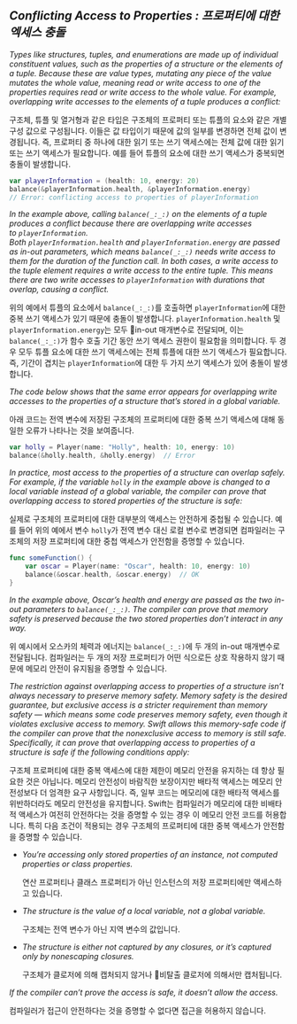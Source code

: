 ## *Conflicting Access to Properties : 프로퍼티에 대한 엑세스 충돌*

*Types like structures, tuples, and enumerations are made up of individual constituent values, such as the properties of a structure or the elements of a tuple. Because these are value types, mutating any piece of the value mutates the whole value, meaning read or write access to one of the properties requires read or write access to the whole value. For example, overlapping write accesses to the elements of a tuple produces a conflict:*

구조체, 튜플 및 열거형과 같은 타입은 구조체의 프로퍼티 또는 튜플의 요소와 같은 개별 구성 값으로 구성됩니다. 이들은 값 타입이기 때문에 값의 일부를 변경하면 전체 값이 변경됩니다. 즉, 프로퍼티 중 하나에 대한 읽기 또는 쓰기 액세스에는 전체 값에 대한 읽기 또는 쓰기 액세스가 필요합니다. 예를 들어 튜플의 요소에 대한 쓰기 액세스가 중복되면 충돌이 발생합니다.

```swift
var playerInformation = (health: 10, energy: 20)
balance(&playerInformation.health, &playerInformation.energy)
// Error: conflicting access to properties of playerInformation
```

*In the example above, calling `balance(_:_:)` on the elements of a tuple produces a conflict because there are overlapping write accesses to `playerInformation`. Both `playerInformation.health` and `playerInformation.energy` are passed as in-out parameters, which means `balance(_:_:)` needs write access to them for the duration of the function call. In both cases, a write access to the tuple element requires a write access to the entire tuple. This means there are two write accesses to `playerInformation` with durations that overlap, causing a conflict.*

위의 예에서 튜플의 요소에서 `balance(_:_:)`를 호출하면 `playerInformation`에 대한 중복 쓰기 액세스가 있기 때문에 충돌이 발생합니다. `playerInformation.health` 및 `playerInformation.energy`는 모두 in-out 매개변수로 전달되며, 이는 `balance(_:_:)`가 함수 호출 기간 동안 쓰기 액세스 권한이 필요함을 의미합니다. 두 경우 모두 튜플 요소에 대한 쓰기 액세스에는 전체 튜플에 대한 쓰기 액세스가 필요합니다. 즉, 기간이 겹치는 `playerInformation`에 대한 두 가지 쓰기 액세스가 있어 충돌이 발생합니다.

*The code below shows that the same error appears for overlapping write accesses to the properties of a structure that’s stored in a global variable.*

아래 코드는 전역 변수에 저장된 구조체의 프로퍼티에 대한 중복 쓰기 액세스에 대해 동일한 오류가 나타나는 것을 보여줍니다.

```swift
var holly = Player(name: "Holly", health: 10, energy: 10)
balance(&holly.health, &holly.energy)  // Error
```

*In practice, most access to the properties of a structure can overlap safely. For example, if the variable `holly` in the example above is changed to a local variable instead of a global variable, the compiler can prove that overlapping access to stored properties of the structure is safe:*

실제로 구조체의 프로퍼티에 대한 대부분의 액세스는 안전하게 중첩될 수 있습니다. 예를 들어 위의 예에서 변수 `holly`가 전역 변수 대신 로컬 변수로 변경되면 컴파일러는 구조체의 저장 프로퍼티에 대한 중첩 액세스가 안전함을 증명할 수 있습니다.

```swift
func someFunction() {
    var oscar = Player(name: "Oscar", health: 10, energy: 10)
    balance(&oscar.health, &oscar.energy)  // OK
}
```

*In the example above, Oscar’s health and energy are passed as the two in-out parameters to `balance(_:_:)`. The compiler can prove that memory safety is preserved because the two stored properties don’t interact in any way.*

위 예시에서 오스카의 체력과 에너지는 `balance(_:_:)`에 두 개의 in-out 매개변수로 전달됩니다. 컴파일러는 두 개의 저장 프로퍼티가 어떤 식으로든 상호 작용하지 않기 때문에 메모리 안전이 유지됨을 증명할 수 있습니다.

*The restriction against overlapping access to properties of a structure isn’t always necessary to preserve memory safety. Memory safety is the desired guarantee, but exclusive access is a stricter requirement than memory safety — which means some code preserves memory safety, even though it violates exclusive access to memory. Swift allows this memory-safe code if the compiler can prove that the nonexclusive access to memory is still safe. Specifically, it can prove that overlapping access to properties of a structure is safe if the following conditions apply:*

구조체 프로퍼티에 대한 중복 액세스에 대한 제한이 메모리 안전을 유지하는 데 항상 필요한 것은 아닙니다. 메모리 안전성이 바람직한 보장이지만 배타적 액세스는 메모리 안전성보다 더 엄격한 요구 사항입니다. 즉, 일부 코드는 메모리에 대한 배타적 액세스를 위반하더라도 메모리 안전성을 유지합니다. Swift는 컴파일러가 메모리에 대한 비배타적 액세스가 여전히 안전하다는 것을 증명할 수 있는 경우 이 메모리 안전 코드를 허용합니다. 특히 다음 조건이 적용되는 경우 구조체의 프로퍼티에 대한 중복 액세스가 안전함을 증명할 수 있습니다.

- *You’re accessing only stored properties of an instance, not computed properties or class properties.*
  
  연산 프로퍼티나 클래스 프로퍼티가 아닌 인스턴스의 저장 프로퍼티에만 액세스하고 있습니다.

- *The structure is the value of a local variable, not a global variable.*
  
  구조체는 전역 변수가 아닌 지역 변수의 값입니다.

- *The structure is either not captured by any closures, or it’s captured only by nonescaping closures.*
  
  구조체가 클로저에 의해 캡처되지 않거나 비탈출 클로저에 의해서만 캡처됩니다.

*If the compiler can’t prove the access is safe, it doesn’t allow the access.*

컴파일러가 접근이 안전하다는 것을 증명할 수 없다면 접근을 허용하지 않습니다.
